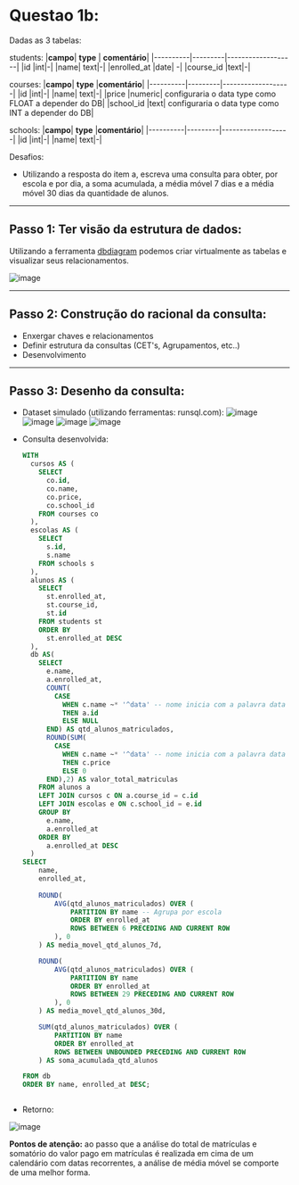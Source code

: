 # Questao 1b:

Dadas as 3 tabelas:

students:
|**campo**| **type** | **comentário**|
|----------|---------|-------------------|
|id |int|-|
|name| text|-|
|enrolled_at |date| -|
|course_id |text|-|


courses: 
|**campo**| **type** |**comentário**|
|----------|---------|-------------------|
|id |int|-|
|name| text|-|
|price |numeric| configuraria o data type como FLOAT a depender do DB|
|school_id |text|  configuraria o data type como INT a depender do DB|


schools: 
|**campo**| **type** |**comentário**|
|----------|---------|-------------------|
|id |int|-|
|name| text|-|


Desafios:
- Utilizando a resposta do item a, escreva uma consulta para obter, por escola e por dia, a soma acumulada, a média móvel 7 dias e a média móvel 30 dias da quantidade de alunos.
---

## Passo 1: Ter visão da estrutura de dados:
  Utilizando a ferramenta [dbdiagram](https://dbdiagram.io/d/67e701104f7afba1849df321) podemos criar virtualmente as tabelas e visualizar seus relacionamentos.

![image](https://github.com/user-attachments/assets/fdd623ff-e704-4df4-97ba-f81f4bb95f7f)
___

## Passo 2: Construção do racional da consulta:
- Enxergar chaves e relacionamentos
- Definir estrutura da consultas (CET's, Agrupamentos, etc..)
- Desenvolvimento 
___

## Passo 3: Desenho da consulta:

  - Dataset simulado (utilizando ferramentas: runsql.com):
  ![image](https://github.com/user-attachments/assets/e9375c49-c50f-4889-b899-4abc86db8b86)
  ![image](https://github.com/user-attachments/assets/6b225a46-725c-4c2d-8155-a131d6a5ac63)
  ![image](https://github.com/user-attachments/assets/b7a824ca-8a23-4d87-9829-0839a645dae4)
  ![image](https://github.com/user-attachments/assets/b1ff7cfb-91d4-49b0-869a-9b650198654b)

  - Consulta desenvolvida:
      ```sql
      WITH
        cursos AS (
          SELECT
            co.id,
            co.name,
            co.price,
            co.school_id
          FROM courses co
        ),
        escolas AS (
          SELECT
            s.id,
            s.name
          FROM schools s
        ),
        alunos AS (
          SELECT
            st.enrolled_at,
            st.course_id,
            st.id
          FROM students st
          ORDER BY
            st.enrolled_at DESC
        ),
        db AS(
          SELECT
            e.name,
            a.enrolled_at,
            COUNT(
              CASE
                WHEN c.name ~* '^data' -- nome inicia com a palavra data
                THEN a.id
                ELSE NULL
            END) AS qtd_alunos_matriculados,
            ROUND(SUM(
              CASE
                WHEN c.name ~* '^data' -- nome inicia com a palavra data
                THEN c.price
                ELSE 0
            END),2) AS valor_total_matriculas
          FROM alunos a
          LEFT JOIN cursos c ON a.course_id = c.id
          LEFT JOIN escolas e ON c.school_id = e.id
          GROUP BY
            e.name,
            a.enrolled_at
          ORDER BY
            a.enrolled_at DESC
        )
      SELECT
          name,
          enrolled_at,
          
          ROUND(
              AVG(qtd_alunos_matriculados) OVER (
                  PARTITION BY name -- Agrupa por escola
                  ORDER BY enrolled_at 
                  ROWS BETWEEN 6 PRECEDING AND CURRENT ROW
              ), 0
          ) AS media_movel_qtd_alunos_7d,
      
          ROUND(
              AVG(qtd_alunos_matriculados) OVER (
                  PARTITION BY name 
                  ORDER BY enrolled_at 
                  ROWS BETWEEN 29 PRECEDING AND CURRENT ROW
              ), 0
          ) AS media_movel_qtd_alunos_30d,
      
          SUM(qtd_alunos_matriculados) OVER (
              PARTITION BY name 
              ORDER BY enrolled_at 
              ROWS BETWEEN UNBOUNDED PRECEDING AND CURRENT ROW
          ) AS soma_acumulada_qtd_alunos

      FROM db
      ORDER BY name, enrolled_at DESC;



  - Retorno:

![image](https://github.com/user-attachments/assets/dcf49a99-1dbe-461f-b33a-f6bcffa56bcc)

**Pontos de atenção:** ao passo que a análise do total de matrículas e somatório do valor pago em matrículas é realizada em cima de um calendário com datas recorrentes, a análise de média móvel se comporte de uma melhor forma. 

